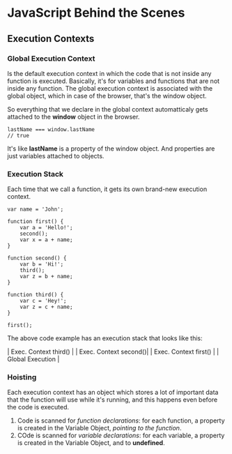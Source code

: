 # JavaScript Behind the Scenes

## Execution Contexts

### Global Execution Context
Is the default execution context in which the code that is not inside any function is executed. Basically, it's for variables and functions that are not inside any function. The global execution context is associated with the global object, which in case of the browser, that's the window object.

So everything that we declare in the global context automatticaly gets attached to the __window__ object in the browser.

```
lastName === window.lastName
// true
```

It's like __lastName__ is a property of the window object. And properties are just variables attached to objects.

### Execution Stack
Each time that we call a function, it gets its own brand-new execution context.

```
var name = 'John';

function first() {
    var a = 'Hello!';
    second();
    var x = a + name;
}

function second() {
    var b = 'Hi!';
    third();
    var z = b + name;
}

function third() {
    var c = 'Hey!';
    var z = c + name;
}

first();
```

The above code example has an execution stack that looks like this:

| Exec. Context third() |
| Exec. Context second()|
| Exec. Context first() |
| Global Execution      |

### Hoisting
Each execution context has an object which stores a lot of important data that the function will use while it's running, and this happens even before the code is executed.

1. Code is scanned for *function declarations*: for each function, a property is created in the Variable Object, *pointing to the function*.
2. COde is scanned for *variable declarations*: for each variable, a property is created in the Variable Object, and to __undefined__.